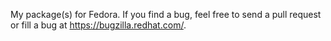 My package(s) for Fedora. If you find a bug, feel free to send a pull request or fill a bug at https://bugzilla.redhat.com/.
